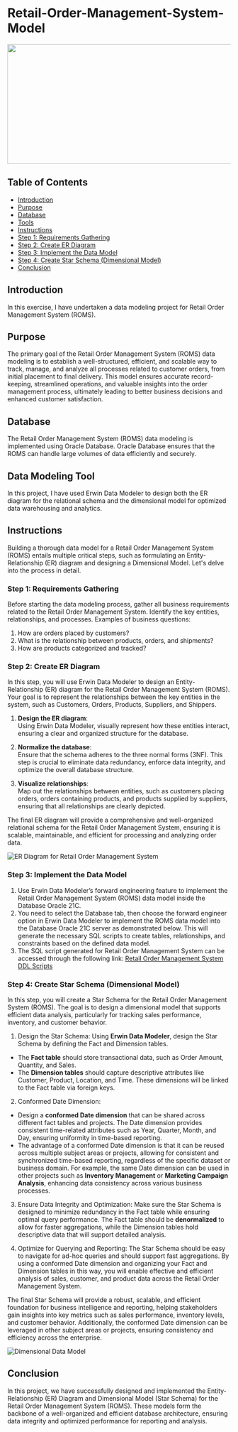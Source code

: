 # Retail-Order-Management-System-Model

<img src="https://github.com/RadhikaDeshpande1010/Order-Management-System-Model/blob/main/Order_Management_System_Banner.png" height="270" width="1200">

## Table of Contents
* [Introduction](#Introduction)
* [Purpose](#Purpose)
* [Database](#Database)
* [Tools](#data-modeling-tool)
* [Instructions](#Instructions)
* [Step 1: Requirements Gathering](#step-1-requirements-gathering)
* [Step 2: Create ER Diagram](#step-2-create-er-diagram)
* [Step 3: Implement the Data Model](#step-3-implement-the-data-model)
* [Step 4: Create Star Schema (Dimensional Model)](#step-4-create-star-schema-dimensional-model)
* [Conclusion](#Conclusion)
  
## Introduction
In this exercise, I have undertaken a data modeling project for Retail Order Management System (ROMS).

## Purpose
The primary goal of the Retail Order Management System (ROMS) data modeling is to establish a well-structured, efficient, and scalable way to track, manage, and analyze all processes related to customer orders, from initial placement to final delivery. This model ensures accurate record-keeping, streamlined operations, and valuable insights into the order management process, ultimately leading to better business decisions and enhanced customer satisfaction.

## Database
The Retail Order Management System (ROMS) data modeling is implemented using Oracle Database. Oracle Database ensures that the ROMS can handle large volumes of data efficiently and securely.

## Data Modeling Tool
In this project, I have used Erwin Data Modeler to design both the ER diagram for the relational schema and the dimensional model for optimized data warehousing and analytics.

## Instructions 
Building a thorough data model for a Retail Order Management System (ROMS) entails multiple critical steps, such as formulating an Entity-Relationship (ER) diagram and designing a Dimensional Model. Let's delve into the process in detail.

### Step 1: Requirements Gathering

Before starting the data modeling process, gather all business requirements related to the Retail Order Management System. Identify the key entities, relationships, and processes. Examples of business questions:

1. How are orders placed by customers?
2. What is the relationship between products, orders, and shipments?
3. How are products categorized and tracked?

### Step 2: Create ER Diagram

In this step, you will use Erwin Data Modeler to design an Entity-Relationship (ER) diagram for the Retail Order Management System (ROMS). Your goal is to represent the relationships between the key entities in the system, such as Customers, Orders, Products, Suppliers, and Shippers.

1. **Design the ER diagram**:  
   Using Erwin Data Modeler, visually represent how these entities interact, ensuring a clear and organized structure for the database.

2. **Normalize the database**:  
   Ensure that the schema adheres to the three normal forms (3NF). This step is crucial to eliminate data redundancy, enforce data integrity, and optimize the overall database structure.

3. **Visualize relationships**:  
   Map out the relationships between entities, such as customers placing orders, orders containing products, and products supplied by suppliers, ensuring that all relationships are clearly depicted.

The final ER diagram will provide a comprehensive and well-organized relational schema for the Retail Order Management System, ensuring it is scalable, maintainable, and efficient for processing and analyzing order data.

![ER Diagram for Retail Order Management System](https://github.com/RadhikaDeshpande1010/Retail-Order-Management-System-Model/blob/main/ROMS_SRC/w3School_OrderManagement_ERDataModel1.png)

### Step 3: Implement the Data Model

1. Use Erwin Data Modeler’s forward engineering feature to implement the Retail Order Management System (ROMS) data model inside the Database Oracle 21C.
2. You need to select the Database tab, then choose the forward engineer option in Erwin Data Modeler to implement the ROMS data model into the Database Oracle 21C server as demonstrated below. This will generate the necessary SQL scripts to create tables, relationships, and constraints based on the defined data model.
3. The SQL script generated for Retail Order Management System can be accessed through the following link: [Retail Order Management System DDL Scripts](https://github.com/RadhikaDeshpande1010/Retail-Order-Management-System-Model/blob/main/ROMS_SRC/RetailOrderManagenment_SourceTablesDDLScript_V1.0.ddl)

### Step 4: Create Star Schema (Dimensional Model)

In this step, you will create a Star Schema for the Retail Order Management System (ROMS). The goal is to design a dimensional model that supports efficient data analysis, particularly for tracking sales performance, inventory, and customer behavior.

1. Design the Star Schema:
Using **Erwin Data Modeler**, design the Star Schema by defining the Fact and Dimension tables.

- The **Fact table** should store transactional data, such as Order Amount, Quantity, and Sales.
- The **Dimension tables** should capture descriptive attributes like Customer, Product, Location, and Time. These dimensions will be linked to the Fact table via foreign keys.

2. Conformed Date Dimension:
- Design a **conformed Date dimension** that can be shared across different fact tables and projects. The Date dimension provides consistent time-related attributes such as Year, Quarter, Month, and Day, ensuring uniformity in time-based reporting.
- The advantage of a conformed Date dimension is that it can be reused across multiple subject areas or projects, allowing for consistent and synchronized time-based reporting, regardless of the specific dataset or business domain. For example, the same Date dimension can be used in other projects such as **Inventory Management** or **Marketing Campaign Analysis**, enhancing data consistency across various business processes.

3. Ensure Data Integrity and Optimization:
Make sure the Star Schema is designed to minimize redundancy in the Fact table while ensuring optimal query performance. The Fact table should be **denormalized** to allow for faster aggregations, while the Dimension tables hold descriptive data that will support detailed analysis.

4. Optimize for Querying and Reporting:
The Star Schema should be easy to navigate for ad-hoc queries and should support fast aggregations. By using a conformed Date dimension and organizing your Fact and Dimension tables in this way, you will enable effective and efficient analysis of sales, customer, and product data across the Retail Order Management System.

The final Star Schema will provide a robust, scalable, and efficient foundation for business intelligence and reporting, helping stakeholders gain insights into key metrics such as sales performance, inventory levels, and customer behavior. Additionally, the conformed Date dimension can be leveraged in other subject areas or projects, ensuring consistency and efficiency across the enterprise.

![Dimensional Data Model](https://github.com/RadhikaDeshpande1010/Retail-Order-Management-System-Model/blob/main/ROMS_SRC/w3School_OrderManagement_DimensionalDataModel1.png)

## Conclusion
In this project, we have successfully designed and implemented the Entity-Relationship (ER) Diagram and Dimensional Model (Star Schema) for the Retail Order Management System (ROMS). These models form the backbone of a well-organized and efficient database architecture, ensuring data integrity and optimized performance for reporting and analysis.
